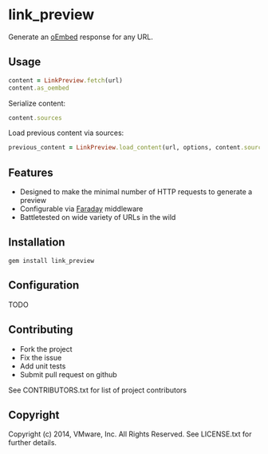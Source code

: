 link_preview
==============

Generate an [oEmbed](http://oembed.com/) response for any URL.

Usage
------

```ruby
content = LinkPreview.fetch(url)
content.as_oembed
```

Serialize content:
```ruby
content.sources
```

Load previous content via sources:
```ruby
previous_content = LinkPreview.load_content(url, options, content.sources)
```

Features
--------
- Designed to make the minimal number of HTTP requests to generate a preview
- Configurable via [Faraday](https://github.com/lostisland/faraday) middleware
- Battletested on wide variety of URLs in the wild

Installation
-------------
```shell
gem install link_preview
```

Configuration
--------------
TODO

Contributing
--------------
* Fork the project
* Fix the issue
* Add unit tests
* Submit pull request on github

See CONTRIBUTORS.txt for list of project contributors

Copyright
---------
Copyright (c) 2014, VMware, Inc. All Rights Reserved.
See LICENSE.txt for further details.
